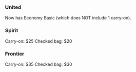 ### United

Now has Economy Basic (which does NOT include 1 carry-on).


### Spirit

Carry-on: $25
Checked bag: $20


### Frontier

Carry-on: $35
Checked bag: $30